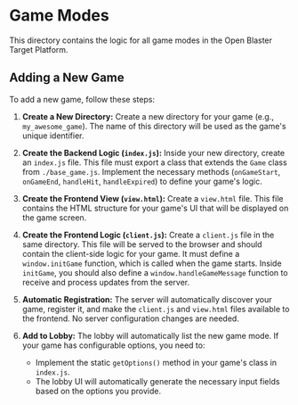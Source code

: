 # Game Modes

This directory contains the logic for all game modes in the Open Blaster Target Platform.

## Adding a New Game

To add a new game, follow these steps:

1.  **Create a New Directory:** Create a new directory for your game (e.g., `my_awesome_game`). The name of this directory will be used as the game's unique identifier.

2.  **Create the Backend Logic (`index.js`):** Inside your new directory, create an `index.js` file. This file must export a class that extends the `Game` class from `./base_game.js`. Implement the necessary methods (`onGameStart`, `onGameEnd`, `handleHit`, `handleExpired`) to define your game's logic.

3.  **Create the Frontend View (`view.html`):** Create a `view.html` file. This file contains the HTML structure for your game's UI that will be displayed on the game screen.

4.  **Create the Frontend Logic (`client.js`):** Create a `client.js` file in the same directory. This file will be served to the browser and should contain the client-side logic for your game. It must define a `window.initGame` function, which is called when the game starts. Inside `initGame`, you should also define a `window.handleGameMessage` function to receive and process updates from the server.

5.  **Automatic Registration:** The server will automatically discover your game, register it, and make the `client.js` and `view.html` files available to the frontend. No server configuration changes are needed.

6.  **Add to Lobby:** The lobby will automatically list the new game mode. If your game has configurable options, you need to:
    *   Implement the static `getOptions()` method in your game's class in `index.js`.
    *   The lobby UI will automatically generate the necessary input fields based on the options you provide.

